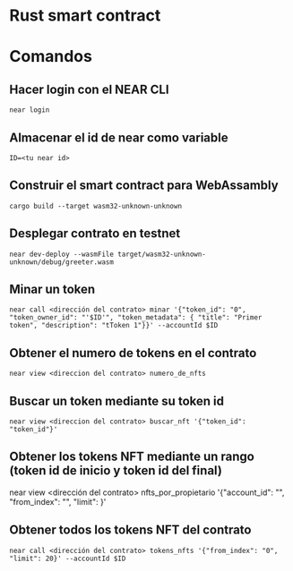 # Rust smart contract 

# Comandos

## Hacer login con el NEAR CLI
`near login`

## Almacenar el id de near como variable 
`ID=<tu near id>`

## Construir el smart contract para WebAssambly 
`cargo build --target wasm32-unknown-unknown`

## Desplegar contrato en testnet
`near dev-deploy --wasmFile target/wasm32-unknown-unknown/debug/greeter.wasm `

## Minar un token 
`near call <dirección del contrato> minar '{"token_id": "0", "token_owner_id": "'$ID'", "token_metadata": { "title": "Primer token", "description": "tToken 1"}}' --accountId $ID`

## Obtener el numero de tokens en el contrato
`near view <direccion del contrato> numero_de_nfts`

## Buscar un token mediante su token id
`near view <direccion del contrato> buscar_nft '{"token_id": "token_id"}'`

## Obtener los tokens NFT mediante un rango (token id de inicio y token id del final)
near view <dirección del contrato> nfts_por_propietario '{"account_id": "<NEAR ID del propietario de los tokens>", "from_index": "<id token inicio>", "limit": <id token limite>}'

## Obtener todos los tokens NFT del contrato
`near call <dirección del contrato> tokens_nfts '{"from_index": "0", "limit": 20}' --accountId $ID`


  [smart contract]: https://docs.near.org/docs/develop/contracts/overview
  [Rust]: https://www.rust-lang.org/
  [create-near-app]: https://github.com/near/create-near-app
  [correct target]: https://github.com/near/near-sdk-rs#pre-requisites
  [cargo]: https://doc.rust-lang.org/book/ch01-03-hello-cargo.html
